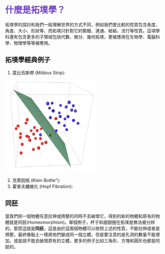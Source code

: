 # <font color="#7244c2">什麼是拓墣學？</font>
拓墣學的探討和我們一般理解世界的方式不同，例如我們會比較的性質包含長度、角度、大小、形狀等，而拓墣只針對它的緊緻、連通、紐結、流行等性質。這項學科還有包含更多的子領域包括代數、微分、幾何拓墣，更被應用在生物學、電腦科學、物理學等等被應用。

## 拓墣學經典例子
1. 莫比烏斯帶 (Möbius Strip): 

<img src="../Images/topology8.png" alt="描述" width="300" height="300"></img>

2. 克萊因瓶 (Klein Bottle"):
3. 霍普夫纖維化 (Hopf Fibration):

## 同胚
當我們把一個物體任意拉伸或擠壓的同時不去破壞它，得到的新的物體和原有的物體就是同胚(Homeomorphism)。舉個例子，杯子和甜甜圈在拓墣是無法被分辨的，那麼這就是**同胚**，這是由於這兩個物體可以依照上述的性質，不斷拉伸或者是擠壓，最終像黏土一樣將他們變成同一個立體，但是要注意的是孔洞的數量不能增加，或是說不能去破壞原有的立體，更多的例子比如三角形、方塊和圓形也都是同胚的。